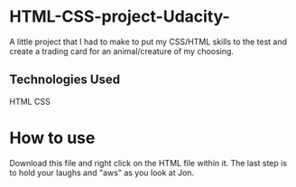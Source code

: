 # HTML-CSS-project-Udacity-
A little project that I had to make to put my CSS/HTML skills to the test and create a trading card for an animal/creature of my choosing.

## Technologies Used
HTML
CSS

# How to use
Download this file and right click on the HTML file within it. The last step is to hold your laughs and "aws" as you look at Jon.
